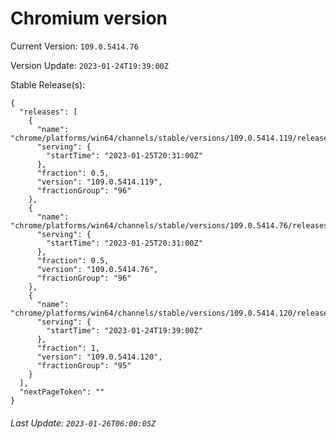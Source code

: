 # Chromium version

Current Version: `109.0.5414.76`

Version Update: `2023-01-24T19:39:00Z`

Stable Release(s):
```
{
  "releases": [
    {
      "name": "chrome/platforms/win64/channels/stable/versions/109.0.5414.119/releases/1674678660",
      "serving": {
        "startTime": "2023-01-25T20:31:00Z"
      },
      "fraction": 0.5,
      "version": "109.0.5414.119",
      "fractionGroup": "96"
    },
    {
      "name": "chrome/platforms/win64/channels/stable/versions/109.0.5414.76/releases/1674678660",
      "serving": {
        "startTime": "2023-01-25T20:31:00Z"
      },
      "fraction": 0.5,
      "version": "109.0.5414.76",
      "fractionGroup": "96"
    },
    {
      "name": "chrome/platforms/win64/channels/stable/versions/109.0.5414.120/releases/1674589140",
      "serving": {
        "startTime": "2023-01-24T19:39:00Z"
      },
      "fraction": 1,
      "version": "109.0.5414.120",
      "fractionGroup": "95"
    }
  ],
  "nextPageToken": ""
}
```

###### Last Update: `2023-01-26T06:00:05Z`
        